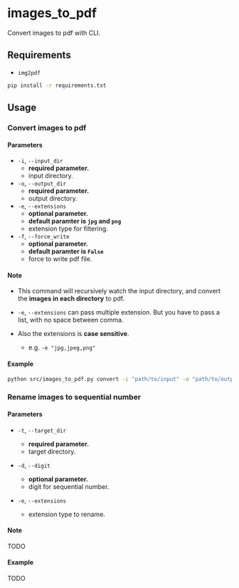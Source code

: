 # images_to_pdf

Convert images to pdf with CLI.

## Requirements

- `img2pdf`

```sh
pip install -r requirements.txt
```

## Usage

### Convert images to pdf

#### Parameters

- `-i`, `--input_dir`
  - **required parameter.**
  - input directory.
- `-o`, `--output_dir`
  - **required parameter.**
  - output directory.
- `-e`, `--extensions`
  - **optional parameter.**
  - **default paramter is `jpg` and `png`**
  - extension type for filtering.
- `-f`, `--force_write`
  - **optional parameter.**
  - **default paramter is `False`**
  - force to write pdf file.

#### Note

- This command will recursively watch the input directory, and convert the **images in each directory** to pdf.

- `-e`, `--extensions` can pass multiple extension. But you have to pass a list, with no space between comma.
- Also the extensions is **case sensitive**.
  - e.g. `-e "jpg,jpeg,png"`

#### Example

```sh
python src/images_to_pdf.py convert -i "path/to/input" -o "path/to/output" -f
```

### Rename images to sequential number

#### Parameters

- `-t`, `--target_dir`

  - **required parameter.**
  - target directory.

- `-d`, `--digit`

  - **optional parameter.**
  - digit for sequential number.

- `-e`, `--extensions`
  - extension type to rename.

#### Note

TODO

#### Example

TODO
